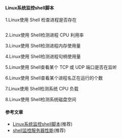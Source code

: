 #### Linux系统监控shell脚本
1.Linux使用 Shell 检查进程是否存在
```

```

2.Linux使用 Shell检测进程 CPU 利用率

3.Linux使用 Shell检测进程内存使用量

4.Linux使用 Shell检测进程句柄使用量

5.Linux使用 Shell查看某个 TCP 或 UDP 端口是否在监听

6.Linux使用 Shell查看某个进程名正在运行的个数

7.Linux使用 Shell检测系统 CPU 负载

8.Linux使用 Shell检测系统磁盘空间


#### 参考文章
- [Linux系统监控shell脚本](https://blog.csdn.net/HEXINLI/article/details/53040257)(推荐)
- [shell监控服务器性能](https://blog.csdn.net/zzq900503/article/details/50739048)(推荐)
